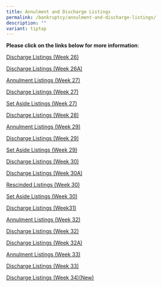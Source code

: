 ```yaml
---
title: Annulment and Discharge Listings
permalink: /bankruptcy/annulment-and-discharge-listings/
description: ""
variant: tiptap
---
```

<p><strong>Please click on the links below for more information</strong>:</p>
<p></p>
<p><a href="/files/Annulment &amp; Discharge Listings/Discharge_Listings__Week_26_.pdf" rel="noopener nofollow" target="_blank">Discharge Listings (Week 26)</a>
</p>
<p><a href="/files/Annulment &amp; Discharge Listings/Discharge_Listings__Week_26A_.pdf" rel="noopener nofollow" target="_blank">Discharge Listings (Week 26A)</a>
</p>
<p><a href="/files/Annulment &amp; Discharge Listings/Annulment_Listings__Week_27__.pdf" rel="noopener nofollow" target="_blank">Annulment Listings (Week 27)</a>
</p>
<p><a href="/files/Annulment &amp; Discharge Listings/Discharge_Listings__Week_27_.pdf" rel="noopener nofollow" target="_blank">Discharge Listings (Week 27)</a>
</p>
<p><a href="/files/Annulment &amp; Discharge Listings/Bankruptcy_Order_Set_Aside_Listing__Week_27_.pdf" rel="noopener nofollow" target="_blank">Set Aside Listings (Week 27)</a>
</p>
<p><a href="/files/Annulment &amp; Discharge Listings/Discharge_Listings__Week_28_.pdf" rel="noopener nofollow" target="_blank">Discharge Listings (Week 28)</a>
</p>
<p><a href="/files/Annulment &amp; Discharge Listings/Annulment_Listings__Week_29_.pdf" rel="noopener nofollow" target="_blank">Annulment Listings (Week 29)</a>
</p>
<p><a href="/files/Annulment &amp; Discharge Listings/Discharge_Listings__Week_29_.pdf" rel="noopener nofollow" target="_blank">Discharge Listings (Week 29)</a>
</p>
<p><a href="/files/Annulment &amp; Discharge Listings/Set_Aside_Listings__Week_29_.pdf" rel="noopener nofollow" target="_blank">Set Aside Listings (Week 29)</a>
</p>
<p><a href="/files/Annulment &amp; Discharge Listings/Discharge_Listings__Week_30_.pdf" rel="noopener nofollow" target="_blank">Discharge Listings (Week 30)</a>
</p>
<p><a href="/files/Annulment &amp; Discharge Listings/Discharge_Listings__Week_30A_.pdf" rel="noopener nofollow" target="_blank">Discharge Listings (Week 30A)</a>
</p>
<p><a href="/files/Annulment &amp; Discharge Listings/Bankruptcy_Order_Rescinded_Listing__Week_30_.pdf" rel="noopener nofollow" target="_blank">Rescinded Listings (Week 30)</a>
</p>
<p><a href="/files/Annulment &amp; Discharge Listings/Bankruptcy_Order_Set_Aside_Listing__Week_30_.pdf" rel="noopener nofollow" target="_blank">Set Aside Listings (Week 30)</a>
</p>
<p><a href="/files/Annulment &amp; Discharge Listings/Discharge_Listings__Week_31_.pdf" rel="noopener nofollow" target="_blank">Discharge Listings (Week31)</a>
</p>
<p><a href="/files/Annulment &amp; Discharge Listings/Annulment_Listings__Week_32_.pdf" rel="noopener nofollow" target="_blank">Annulment Listings (Week 32)</a>
</p>
<p><a href="/files/Annulment &amp; Discharge Listings/Discharge_Listings__Week_32_.pdf" rel="noopener nofollow" target="_blank">Discharge Listings (Week 32)</a>
</p>
<p><a href="/files/Annulment &amp; Discharge Listings/Discharge_Listings__Week_32A_.pdf" rel="noopener nofollow" target="_blank">Discharge Listings (Week 32A)</a>
</p>
<p><a href="/files/Annulment &amp; Discharge Listings/Annulment_Listings__Week_33_.pdf" rel="noopener nofollow" target="_blank">Annulment Listings (Week 33)</a>
</p>
<p><a href="/files/Annulment &amp; Discharge Listings/Discharge_Listings__Week_33_.pdf" rel="noopener nofollow" target="_blank">Discharge Listings (Week 33)</a>
</p>
<p><a href="/files/Annulment &amp; Discharge Listings/Discharge_Listings__Week_34_.pdf" rel="noopener nofollow" target="_blank">Discharge Listings (Week 34)(New)</a>
</p>
<p></p>